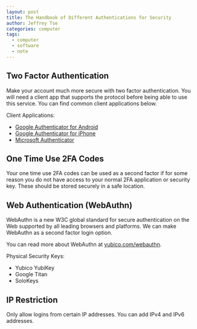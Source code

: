 ```yaml
---
layout: post
title: The Handbook of Different Authentications for Security
author: Jeffrey Tse
categories: computer
tags:
  - computer
  - software
  - note
---
```


## Two Factor Authentication

Make your account much more secure with two factor authentication. You will
need a client app that supports the protocol before being able to use this
service. You can find common client applications below.

Client Applications:

- [Google Authenticator for Android](https://play.google.com/store/apps/details?id=com.google.android.apps.authenticator2)
- [Google Authenticator for iPhone](https://itunes.apple.com/us/app/google-authenticator/id388497605)
- [Microsoft Authenticator](http://www.windowsphone.com/en-us/store/app/authenticator/e7994dbc-2336-4950-91ba-ca22d653759b)

## One Time Use 2FA Codes

Your one time use 2FA codes can be used as a second factor if for some
reason you do not have access to your normal 2FA application or security
key. These should be stored securely in a safe location.

## Web Authentication (WebAuthn)

WebAuthn is a new W3C global standard for secure authentication on the Web
supported by all leading browsers and platforms. We can make WebAuthn as a
second factor login option.

You can read more about WebAuthn at [yubico.com/webauthn](https://www.yubico.com/webauthn/).

Physical Security Keys:

- Yubico YubiKey
- Google Titan
- SoloKeys

## IP Restriction

Only allow logins from certain IP addresses. You can add IPv4 and IPv6 addresses.
